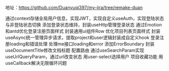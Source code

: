 地址：https://github.com/Duanyuqi397/my-jira/tree/remake-duan

通过context存储全局用户信息，实现JWT，实现自定义useAuth，实现登陆状态与非登陆状态切换
添加登录状态维持，封装useHttp管理登录状态
通过Emotion和antd优化登录注册页面样式
封装通用ui组件Row
优化项目列表页面样式
封装useAsync统一管理异步请求，提取project和user逻辑封装成自定义hook
登录注册loading和错误处理
处理me接口loading和error
添加ErrorBoundary
封装useDocumentTitle修改文档标题
配置路由
通过useSearchParam实现useUrlQueryParam，通过url改变状态
用user-select选择用户
项目收藏功能
用useCallback解决无限循环问题